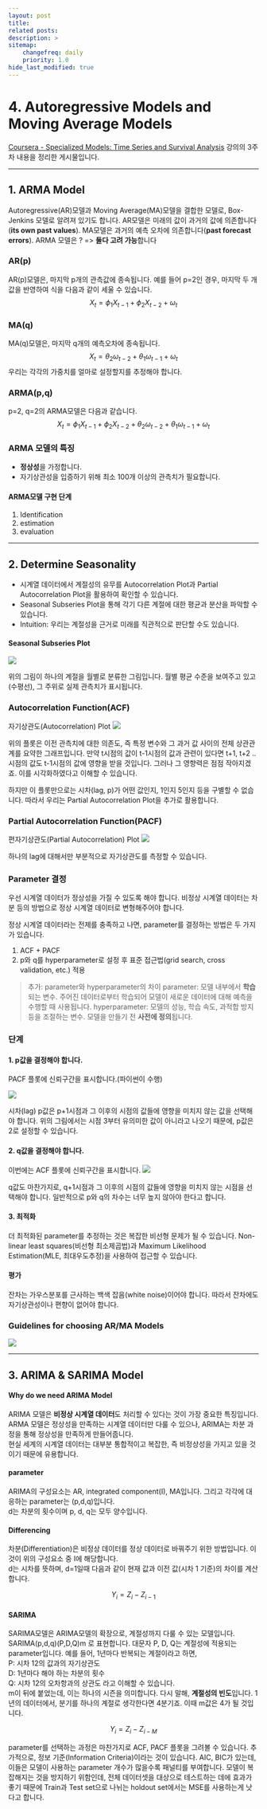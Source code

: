 ```yaml
---
layout: post
title: 
related posts:
description: >
sitemap:
    changefreq: daily
    priority: 1.0
hide_last_modified: true
---
```


# 4. Autoregressive Models and Moving Average Models

[Coursera - Specialized Models: Time Series and Survival Analysis](https://www.coursera.org/programs/kmooc-coursera-learning-hub-rreuo/learn/time-series-survival-analysis) 강의의 3주차 내용을 정리한 게시물입니다.


---
## 1. ARMA Model
Autoregressive(AR)모델과 Moving Average(MA)모델을 결합한 모델로, Box-Jenkins 모델로 알려져 있기도 합니다.
AR모델은 미래의 값이 과거의 값에 의존합니다(**its own past values**).
MA모델은 과거의 예측 오차에 의존합니다(**past forecast errors**).
ARMA 모델은 ? => **둘다 고려 가능**합니다

### AR(p)
AR(p)모델은, 마지막 p개의 관측값에 종속됩니다. 예를 들어 p=2인 경우, 마지막 두 개 값을 반영하여 식을 다음과 같이 세울 수 있습니다.
$$
X_t=\phi_1 X_{t-1}+\phi_2 X_{t-2}+\omega_t
$$
### MA(q)
MA(q)모델은, 마지막 q개의 예측오차에 종속됩니다.
$$
X_t=\theta_2 \omega_{t-2}+\theta_1 \omega_{t-1}+\omega_t
$$
우리는 각각의 가중치를 얼마로 설정할지를 추정해야 합니다.
### ARMA(p,q)
p=2, q=2의 ARMA모델은 다음과 같습니다.
$$
X_t=\phi_1 X_{t-1}+\phi_2 X_{t-2}+\theta_2 \omega_{t-2}+\theta_1 \omega_{t-1}+\omega_t
$$
### ARMA 모델의 특징
- **정상성**을 가정합니다.
- 자기상관성을 입증하기 위해 최소 100개 이상의 관측치가 필요합니다.

#### ARMA모델 구현 단계
1. Identification
2. estimation
3. evaluation

---
## 2. Determine Seasonality
- 시계열 데이터에서 계절성의 유무를 Autocorrelation Plot과 Partial Autocorrelation Plot을 활용하여 확인할 수 있습니다.
- Seasonal Subseries Plot을 통해 각기 다른 계절에 대한 평균과 분산을 파악할 수 있습니다.
- Intuition: 우리는 계절성을 근거로 미래를 직관적으로 판단할 수도 있습니다.

#### Seasonal Subseries Plot
![](/assets/img/TS/TS4/1.png)

위의 그림이 하나의 계절을 월별로 분류한 그림입니다.
월별 평균 수준을 보여주고 있고(수평선), 그 주위로 실제 관측치가 표시됩니다.

### Autocorrelation Function(ACF)
자기상관도(Autocorrelation) Plot
![](/assets/img/TS/TS4/2.png)

위의 플롯은 이전 관측치에 대한 의존도, 즉 특정 변수와 그 과거 값 사이의 전체 상관관계를 요약한 그래프입니다.
만약 t시점의 값이 t-1시점의 값과 관련이 있다면 t+1, t+2 .. 시점의 값도 t-1시점의 값에 영향을 받을 것입니다. 그러나 그 영향력은 점점 작아지겠죠. 이를 시각화하였다고 이해할 수 있습니다.

하지만 이 플롯만으로는 시차(lag, p)가 어떤 값인지, 1인지 5인지 등을 구별할 수 없습니다. 따라서 우리는 Partial Autocorrelation Plot을 추가로 활용합니다.

### Partial Autocorrelation Function(PACF)
편자기상관도(Partial Autocorrelation) Plot
![](/assets/img/TS/TS4/3.png)

하나의 lag에 대해서만 부분적으로 자기상관도를 측정할 수 있습니다.

### Parameter 결정
우선 시계열 데이터가 정상성을 가질 수 있도록 해야 합니다. 비정상 시계열 데이터는 차분 등의 방법으로 정상 시계열 데이터로 변형해주어야 합니다.

정상 시계열 데이터라는 전제를 충족하고 나면, parameter를 결정하는 방법은 두 가지가 있습니다.
1. ACF + PACF
2. p와 q를 hyperparameter로 설정 후 표준 접근법(grid search, cross validation, etc.) 적용

>추가: parameter와 hyperparameter의 차이
parameter: 모델 내부에서 **학습**되는 변수. 주어진 데이터로부터 학습되어 모델이 새로운 데이터에 대해 예측을 수행할 때 사용됩니다.
hyperparameter: 모델의 성능, 학습 속도, 과적합 방지 등을 조절하는 변수. 모델을 만들기 전 **사전에 정의**됩니다.

### 단계
#### 1. p값을 결정해야 합니다.
PACF 플롯에 신뢰구간을 표시합니다.(파이썬이 수행)

![](/assets/img/TS/TS4/3.png)


시차(lag) p값은 p+1시점과 그 이후의 시점의 값들에 영향을 미치지 않는 값을 선택해야 합니다.
위의 그림에서는 시점 3부터 유의미한 값이 아니라고 나오기 때문에, p값은 2로 설정할 수 있습니다.
#### 2. q값을 결정해야 합니다.
이번에는 ACF 플롯에 신뢰구간을 표시합니다.
![](/assets/img/TS/TS4/2.png)

q값도 마찬가지로, q+1시점과 그 이후의 시점의 값들에 영향을 미치지 않는 시점을 선택해야 합니다.
일반적으로 p와 q의 차수는 너무 높지 않아야 한다고 합니다.

#### 3. 최적화
더 최적화된 parameter를 추정하는 것은 복잡한 비선형 문제가 될 수 있습니다.
Non-linear least squares(비선형 최소제곱법)과 Maximum Likelihood Estimation(MLE, 최대우도추정)을 사용하여 접근할 수 있습니다.

#### 평가
잔차는 가우스분포를 근사하는 백색 잡음(white noise)이어야 합니다. 따라서 잔차에도 자기상관성이나 편향이 없어야 합니다.

### Guidelines for choosing AR/MA Models
![](/assets/img/TS/TS4/4.png)

---
## 3. ARIMA & SARIMA Model
#### Why do we need ARIMA Model
ARIMA 모델은 **비정상 시계열 데이터**도 처리할 수 있다는 것이 가장 중요한 특징입니다.
ARMA 모델은 정상성을 만족하는 시계열 데이터만 다룰 수 있으나, ARIMA는 차분 과정을 통해 정상성을 만족하게 만들어줍니다.<br>
현실 세계의 시계열 데이터는 대부분 통합적이고 복잡한, 즉 비정상성을 가지고 있을 것이기 때문에 유용합니다.

#### parameter
ARIMA의 구성요소는 AR, integrated component(I), MA입니다. 그리고 각각에 대응하는 parameter는 (p,d,q)입니다.<br>
d는 차분의 횟수이며 p, d, q는 모두 양수입니다.

#### Differencing
차분(Differentiation)은 비정상 데이터를 정상 데이터로 바꿔주기 위한 방법입니다. 이것이 위의 구성요소 중 I에 해당합니다.<br>
d는 시차를 뜻하며, d=1일때 다음과 같이 현재 값과 이전 값(시차 1 기준)의 차이를 계산합니다.

$$
Y_i=Z_i-Z_{i-1}
$$

#### SARIMA
SARIMA모델은 ARIMA모델의 확장으로, 계절성까지 다룰 수 있는 모델입니다.<br>
SARIMA(p,d,q)(P,D,Q)m 로 표현합니다. 대문자 P, D, Q는 계절성에 적용되는 parameter입니다. 예를 들어, 1년마다 반복되는 계절이라고 하면,<br>
P: 시차 12의 값과의 자기상관도<br>
D: 1년마다 해야 하는 차분의 횟수<br>
Q: 시차 12의 오차항과의 상관도 라고 이해할 수 있습니다.<br>
m이 뒤에 붙었는데, 이는 하나의 시즌을 의미합니다. 다시 말해, **계절성의 빈도**입니다.
1년의 데이터에서, 분기를 하나의 계절로 생각한다면 4분기죠. 이때 m값은 4가 될 것입니다.

$$
Y_i=Z_i-Z_{i-M}
$$

parameter를 선택하는 과정은 마찬가지로 ACF, PACF 플롯을 그려볼 수 있습니다. 추가적으로, 정보 기준(Information Criteria)이라는 것이 있습니다. AIC, BIC가 있는데, 이들은 모델이 사용하는 parameter 개수가 많을수록 패널티를 부여합니다. 모델이 복잡해지는 것을 방지하기 위함인데, 전체 데이터셋을 대상으로 테스트하는 데에 효과가 좋기 때문에 Train과 Test set으로 나뉘는 holdout set에서는 MSE를 사용하는게 낫다고 합니다.